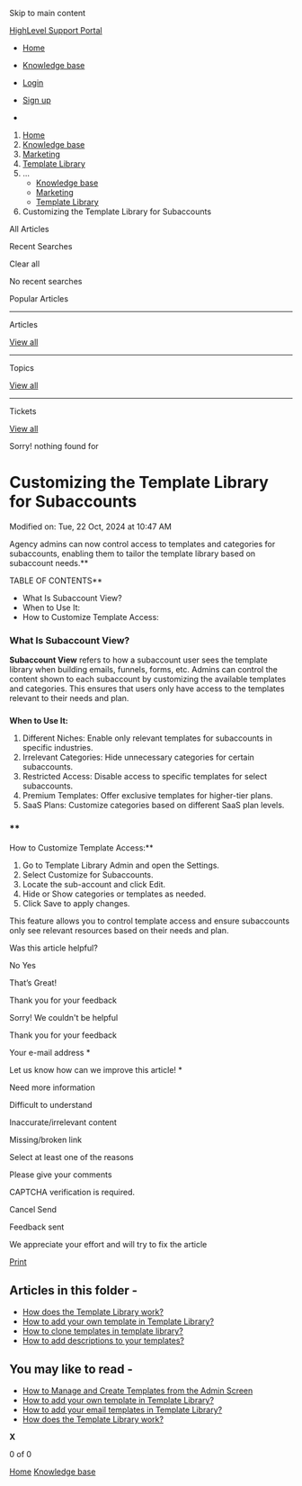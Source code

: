 Skip to main content

[ HighLevel Support Portal ](https://help.gohighlevel.com)

  * [ Home ](/support/home)
  * [ Knowledge base ](/support/solutions)

  * [Login](/support/login)
  * [Sign up](/support/signup)
  * 

  1. [Home](/support/home)
  2. [Knowledge base](/support/solutions)
  3. [Marketing](/support/solutions/48000449565)
  4. [Template Library](/support/solutions/folders/48000687583)
  5. ... 
     * [Knowledge base](/support/solutions)
     * [Marketing](/support/solutions/48000449565)
     * [Template Library](/support/solutions/folders/48000687583)
  6. Customizing the Template Library for Subaccounts

All  Articles 

Recent Searches

Clear all

No recent searches

Popular Articles

* * *

Articles

[View all](/support/search/solutions)

* * *

Topics

[View all](/support/search/topics)

* * *

Tickets

[View all](/support/search/tickets)

Sorry! nothing found for   

# Customizing the Template Library for Subaccounts

Modified on: Tue, 22 Oct, 2024 at 10:47 AM

Agency admins can now control access to templates and categories for subaccounts, enabling them to tailor the template library based on subaccount needs.**  

TABLE OF CONTENTS**

  * What Is Subaccount View?
  * When to Use It:
  * How to Customize Template Access:

### **What Is Subaccount View?**

**Subaccount View** refers to how a subaccount user sees the template library when building emails, funnels, forms, etc. Admins can control the content shown to each subaccount by customizing the available templates and categories. This ensures that users only have access to the templates relevant to their needs and plan.

###   
**When to Use It:**

  1. Different Niches: Enable only relevant templates for subaccounts in specific industries.
  2. Irrelevant Categories: Hide unnecessary categories for certain subaccounts.
  3. Restricted Access: Disable access to specific templates for select subaccounts.
  4. Premium Templates: Offer exclusive templates for higher-tier plans.
  5. SaaS Plans: Customize categories based on different SaaS plan levels.

### **  
How to Customize Template Access:**

  1. Go to Template Library Admin and open the Settings.
  2. Select Customize for Subaccounts.
  3. Locate the sub-account and click Edit.
  4. Hide or Show categories or templates as needed.
  5. Click Save to apply changes.

This feature allows you to control template access and ensure subaccounts only see relevant resources based on their needs and plan.

Was this article helpful?

No  Yes 

That’s Great!

Thank you for your feedback

Sorry! We couldn't be helpful

Thank you for your feedback

Your e-mail address *

Let us know how can we improve this article! *

Need more information 

Difficult to understand 

Inaccurate/irrelevant content 

Missing/broken link 

Select at least one of the reasons 

Please give your comments 

CAPTCHA verification is required. 

Cancel  Send 

Feedback sent

We appreciate your effort and will try to fix the article

[Print](javascript:print\(\))

## Articles in this folder -

  * [How does the Template Library work?](/support/solutions/articles/48001236650-how-does-the-template-library-work-)
  * [How to add your own template in Template Library?](/support/solutions/articles/155000001304-how-to-add-your-own-template-in-template-library-)
  * [How to clone templates in template library?](/support/solutions/articles/155000001458-how-to-clone-templates-in-template-library-)
  * [How to add descriptions to your templates?](/support/solutions/articles/155000001459-how-to-add-descriptions-to-your-templates-)

## You may like to read -

  * [How to Manage and Create Templates from the Admin Screen](/support/solutions/articles/155000002959-how-to-manage-and-create-templates-from-the-admin-screen)
  * [How to add your own template in Template Library?](/support/solutions/articles/155000001304-how-to-add-your-own-template-in-template-library-)
  * [How to add your email templates in Template Library?](/support/solutions/articles/155000003186-how-to-add-your-email-templates-in-template-library-)
  * [How does the Template Library work?](/support/solutions/articles/48001236650-how-does-the-template-library-work-)

**X**

0 of 0 []()

[Home](/support/home) [Knowledge base](/support/solutions)
